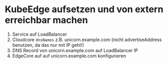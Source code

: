 # KubeEdge aufsetzen und von extern erreichbar machen

1. Service auf LoadBalancer
2. Cloudcore `dnsNames` z.B. unicorn.example.com (nicht advertiseAddress benutzen, da das nur mit IP geht!)
3. DNS Record von unicorn.example.com auf LoadBalancer IP
4. EdgeCore auf auf unicorn.example.com konfigurieren
